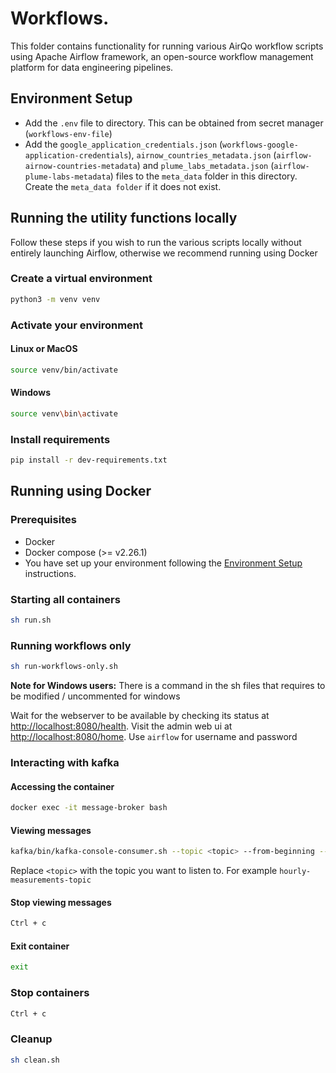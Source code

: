 # Workflows.

This folder contains functionality for running various AirQo workflow scripts using Apache Airflow framework, an open-source workflow management platform for data
engineering pipelines.

## Environment Setup

- Add the `.env` file to directory. This can be obtained from secret manager (`workflows-env-file`)
- Add the `google_application_credentials.json` (`workflows-google-application-credentials`), `airnow_countries_metadata.json` (`airflow-airnow-countries-metadata`) and `plume_labs_metadata.json` (`airflow-plume-labs-metadata`) files to the `meta_data` folder in this directory. Create the `meta_data folder` if it does not exist. 

## Running the utility functions locally
Follow these steps if you wish to run the various scripts locally without entirely launching Airflow, otherwise we recommend running using Docker

### Create a virtual environment

```bash
python3 -m venv venv
```

### Activate your environment

#### Linux or MacOS

```bash
source venv/bin/activate
```

#### Windows

```bash
source venv\bin\activate
```

### Install requirements

```bash
pip install -r dev-requirements.txt
```
## Running using Docker

### Prerequisites

- Docker
- Docker compose (>= v2.26.1)
- You have set up your environment following the [Environment Setup](#environment-setup)  instructions.

### Starting all containers

```bash
sh run.sh  
```
### Running workflows only

```bash
sh run-workflows-only.sh  
```

**Note for Windows users:** There is a command in the sh files that requires to be modified / uncommented for windows 

Wait for the webserver to be available by checking its status at <http://localhost:8080/health>. Visit the admin web ui
at <http://localhost:8080/home>. Use `airflow` for username and password

### Interacting with kafka

#### Accessing the container

```bash
docker exec -it message-broker bash
```

#### Viewing messages

```bash
kafka/bin/kafka-console-consumer.sh --topic <topic> --from-beginning --bootstrap-server localhost:9092
```

Replace ```<topic>``` with the topic you want to listen to. For example ```hourly-measurements-topic```

#### Stop viewing messages

```bash
Ctrl + c
```

#### Exit container

```bash
exit
```

### Stop containers

```bash
Ctrl + c
```

### Cleanup

```bash
sh clean.sh  
```